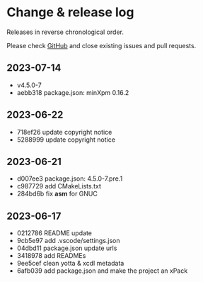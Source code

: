 # Change & release log

Releases in reverse chronological order.

Please check
[GitHub](https://github.com/xpacks/arm-cmsis/issues)
and close existing issues and pull requests.

## 2023-07-14

* v4.5.0-7
* aebb318 package.json: minXpm 0.16.2

## 2023-06-22

* 718ef26 update copyright notice
* 5288999 update copyright notice

## 2023-06-21

* d007ee3 package.json: 4.5.0-7.pre.1
* c987729 add CMakeLists.txt
* 284bd6b fix __asm__ for GNUC

## 2023-06-17

* 0212786 README update
* 9cb5e97 add .vscode/settings.json
* 04dbd11 package.json update urls
* 3418978 add READMEs
* 9ee5cef clean yotta & xcdl metadata
* 6afb039 add package.json and make the project an xPack
